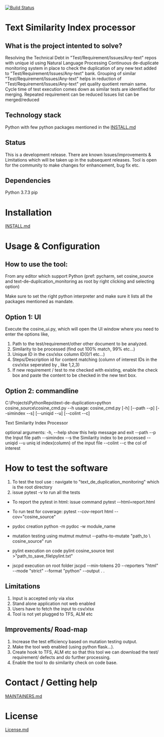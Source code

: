 [![Build Status](https://travis-ci.com/bkk003/text_de_duplication_monitoring.svg?branch=master)](https://travis-ci.com/bkk003/text_de_duplication_monitoring)

Text Similarity Index processor
====================
What is the project intented to solve?
--------
Resolving the Technical Debt in "Test/Requirement/Issues/Any-text" repos with unique id using Natural Language Processing Continuous 
de-duplicate monitoring system in place to check the duplication of any new text added to "Test/Requirement/Issues/Any-text" bank. 
Grouping of similar "Test/Requirement/Issues/Any-text" helps in reduction of "Test/Requirement/Issues/Any-text" yet quality quotient remain same.  
Cycle time of test execution comes down as similar tests are identified for merging. 
Repeated requirement can be reduced Issues list can be merged/reduced


Technology stack 
--------
Python with few python packages mentioned in the [INSTALL.md](INSTALL.md) 

Status 
-------- 
This is a development release. There are known Issues/improvements & Limitations which will be taken up in the subsequent releases. Tool is open for the community to make changes for enhancement, bug fix etc.

Dependencies
--------
Python 3.7.3 
pip

Installation
====================
[INSTALL.md](INSTALL.md) 

Usage & Configuration
====================
How to use the tool:
--------

From any editor which support Python (pref: pycharm, set cosine_source and text-de-duplication_monitoring as root by
right clicking and selecting option)

Make sure to set the right python interpreter and make sure it lists all the packages mentioned as mandate.

Option 1: UI
--------
Execute the cosine_ui.py, which will open the UI window where you need to enter the options like,

1. Path to the test/requirement/other other document to be analyzed.
2. Similarity to be processed (find out 100% match, 99% etc...)
3. Unique ID in the csv/xlsx column ID(0/1 etc...)
4. Steps/Description id for content matching (column of interest IDs in the csv/xlsx seperated by , like 1,2,3)
5. If new requirement / test to me checked with existing, enable the check box and paste the content to be checked in
the new text box.

Option 2: commandline
--------
C:\Projects\PythonRepo\text-de-duplication>python cosine_source\cosine_cmd.py --h
usage: cosine_cmd.py [-h] [--path --p] [--simindex --s] [--uniqid --u]
                     [--colint --c]

Text Similarity Index Processor

optional arguments:
  -h, --help      show this help message and exit
  --path --p      the Input file path
  --simindex --s  the Similarity index to be processed
  --uniqid --u    uniq id index(column) of the input file
  --colint --c    the col of interest
 


How to test the software
====================
1. To test the tool use : navigate to "text_de_duplication_monitoring" which is the root directory
2. issue pytest -v to run all the tests

- To report the pytest in html:
issue command pytest --html=report.html

- To run test for coverage:
pytest --cov-report html --cov="cosine_source"

- pydoc creation 
python -m pydoc -w module_name

- mutation testing using mutmut
mutmut --paths-to-mutate "path_to \ cosine_source" run

- pylint execution on code
pylint cosine_source test >"path_to_save_file\pylint.txt"

- jscpd execution on root folder
jscpd --min-tokens 20 --reporters "html" --mode "strict" --format "python" --output . .

Limitations
--------
1. Input is accepted only via xlsx
2. Stand alone application not web enabled
3. Users have to fetch the input to csv/xlsx
4. Tool is not yet plugged to TFS, ALM etc


Improvements/ Road-map
--------
1. Increase the test efficiency based on mutation testing output.
2. Make the tool web enabled (using python flask...).
3. Create hook to TFS, ALM etc so that this tool we can download the test/ requirement/ defects
and do further processing.
4. Enable the tool to do similarity check on code base.


Contact / Getting help
====================
[MAINTAINERS.md](MAINTAINERS.md) 

License
====================
[License.md](LICENSE.md) 